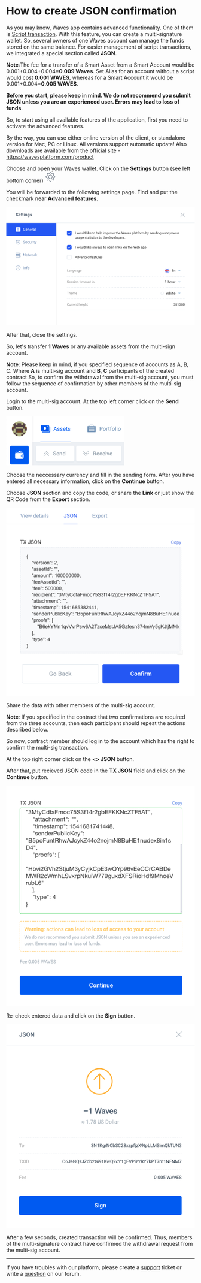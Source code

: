 # ​How to create JSON confirmation

As you may know, Waves app contains advanced functionality. One of them is [Script transaction](/waves-client/advanced_features/script_transaction.md). With this feature, you can create a multi-signature wallet. So, several owners of one Waves account can manage the funds stored on the same balance. For easier management of script transactions, we integrated a special section called **JSON**.

**Note**:The fee for a transfer of a Smart Asset from a Smart Account would be 0.001+0.004+0.004=**0.009 Waves**.
Set Alias for an account without a script would cost **0.001 WAVES**, whereas for a Smart Account it would be 0.001+0.004=**0.005 WAVES**.

**Before you start, please keep in mind. We do not recommend you submit JSON unless you are an experienced user. Errors may lead to loss of funds**.

So, to start using all available features of the application, first you need to activate the advanced features.

By the way, you can use either online version of the client, or standalone version for Mac, PC or Linux. All versions support automatic update!
Also downloads are available from the official site - https://wavesplatform.com/product

Choose and open your Waves wallet. Click on the **Settings** button (see left bottom corner) ![](/_assets/dark_mode_01.png)

You will be forwarded to the following settings page. Find and put the checkmark near **Advanced features**.

![](/_assets/advanced_features_01.png)

After that, close the settings.

So, let's transfer **1 Waves** or any available assets from the multi-sign account.

**Note**: Please keep in mind, if you specified sequence of accounts as A, B, C. Where **A** is multi-sig account and **B**, **C** participants of the created contract So, to confirm the withdrawal from the multi-sig account, you must follow the sequence of confirmation by other members of the multi-sig account.

Login to the multi-sig account. At the top left corner click on the **Send** button.

![](/_assets/json_01.png)

Choose the neccessary currency and fill in the sending form. After you have entered all necessary information, click on the **Continue** button.

Choose **JSON** section and copy the code, or share the **Link** or just show the QR Code from the **Export** section.

![](/_assets/json_03.png)

Share the data with other members of the multi-sig account.

**Note**: If you specified in the contract that two confirmations are required from the three accounts, then each participant should repeat the actions described below.

So now, contract member should log in to the account which has the right to confirm the multi-sig transaction.

At the top right corner click on the **<> JSON** button.

After that, put recieved JSON code in the **TX JSON** field and click on the **Continue** button.

![](/_assets/json_04.png)

Re-check entered data and click on the **Sign** button.

![](/_assets/json_05.png)

After a few seconds, created transaction will be confirmed. Thus, members of the multi-signature contract have confirmed the withdrawal request from the multi-sig account.

___

If you have troubles with our platform, please create a [support](https://support.wavesplatform.com/) ticket or write a [question](https://forum.wavesplatform.com/) on our forum.
